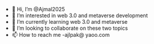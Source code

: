 - 👋 Hi, I’m @Ajmal2025
- 👀 I’m interested in web 3.0 and metaverse development
- 🌱 I’m currently learning web 3.0 and metaverse
- 💞️ I’m looking to collaborate on these two topics
- 📫 How to reach me -ajlpak@ yaoo.com

<!---
Ajmal2025/Ajmal2025 is a ✨ special ✨ repository because its `README.md` (this file) appears on your GitHub profile.
You can click the Preview link to take a look at your changes.
--->
